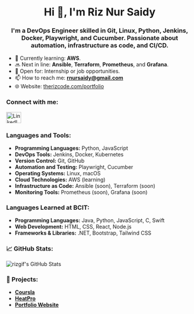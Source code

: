 <h1 align="center">Hi 👋, I'm Riz Nur Saidy</h1>
<h3 align="center">I'm a DevOps Engineer skilled in Git, Linux, Python, Jenkins, Docker, Playwright, and Cucumber. Passionate about automation, infrastructure as code, and CI/CD.</h3>

- 🌱 Currently learning: **AWS**.
- 🔜 Next in line: **Ansible**, **Terraform**, **Prometheus**, and **Grafana**.
- 💼 Open for: Internship or job opportunities.
- 📫 How to reach me: **rnursaidy@gmail.com**
- 🌐 Website: [therizcode.com/portfolio](https://therizcode.com/portfolio)

<h3 align="left">Connect with me:</h3>
<p align="left">
   <a href="https://linkedin.com/in/yourlinkedinprofile" target="_blank">
    <img align="center" src="https://www.vectorlogo.zone/logos/linkedin/linkedin-icon.svg" alt="LinkedIn Profile" height="30" width="40" />
  </a>
</p>

<h3 align="left">Languages and Tools:</h3>
<ul>
  <li><strong>Programming Languages:</strong> Python, JavaScript</li>
  <li><strong>DevOps Tools:</strong> Jenkins, Docker, Kubernetes</li>
  <li><strong>Version Control:</strong> Git, GitHub</li>
  <li><strong>Automation and Testing:</strong> Playwright, Cucumber</li>
  <li><strong>Operating Systems:</strong> Linux, macOS</li>
  <li><strong>Cloud Technologies:</strong> AWS (learning)</li>
  <li><strong>Infrastructure as Code:</strong> Ansible (soon), Terraform (soon)</li>
  <li><strong>Monitoring Tools:</strong> Prometheus (soon), Grafana (soon)</li>
</ul>

<h3 align="left">Languages Learned at BCIT:</h3>
<ul>
  <li><strong>Programming Languages:</strong> Java, Python, JavaScript, C, Swift</li>
  <li><strong>Web Development:</strong> HTML, CSS, React, Node.js</li>
  <li><strong>Frameworks & Libraries:</strong> .NET, Bootstrap, Tailwind CSS</li>
</ul>

<h3 align="left">📈 GitHub Stats:</h3>
<p align="left">
  <img src="https://github-readme-stats.vercel.app/api?username=rizgif&show_icons=true&theme=radical" alt="rizgif's GitHub Stats" />
</p>

<h3 align="left">🚀 Projects:</h3>
<ul>
  <li><a href="https://github.com/rizgif/Coursla-App.git"><strong>Coursla</strong></a></li>
  <li><a href="https://github.com/rizgif/HeatPro-App.git"><strong>HeatPro</strong></a></li>
  <li><a href="https://therizcode.com/portfolio"><strong>Portfolio Website</strong></a></li>
</ul>
